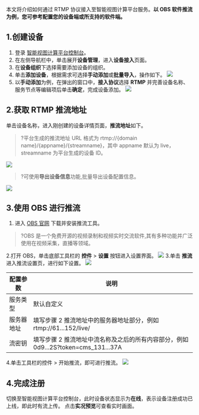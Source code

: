 
本文将介绍如何通过 RTMP 协议接入至智能视图计算平台服务。**以 OBS 软件推流为例，您可参考配置您的设备端或所支持的软件端。**


## 1.创建设备

1. 登录 [智能视图计算平台控制台](https://console.cloud.tencent.com/iss)。
2. 在左侧导航栏中，单击展开**设备管理**，进入**设备接入**页面。
3. 在**设备组织**下选择需要添加设备的组织。
4. 单击**添加设备**，根据需求可选择**手动添加**或**批量导入**，操作如下。
   ![](https://qcloudimg.tencent-cloud.cn/raw/537839e7172ee66244639cd4953bd89a.png)
5. 以**手动添加**为例，在弹出的窗口中，**接入协议**选择 **RTMP** 并完善设备名称、服务节点等编辑项后单击**确定**，完成设备添加。
   ![](https://qcloudimg.tencent-cloud.cn/raw/a97fd2f8ccbd032aeb208429e5fdfe59.png)

## 2.获取 RTMP 推流地址

单击设备名称，进入刚创建的设备详情页面，**推流地址**如下。

>?平台生成的推流地址 URL 格式为 rtmp://{domain name}/{appname}/{streamname}，其中 appname 默认为 live，streamname 为平台生成的设备 ID。

![](https://qcloudimg.tencent-cloud.cn/raw/7e42aaa6b7090ee8fa69cbff55c9c78b.png)

>?可使用**导出设备信息**功能,批量导出设备配置信息。

![](https://qcloudimg.tencent-cloud.cn/raw/0957822368d03723b50bda231ae5eb39.png)

## 3.使用 OBS 进行推流

1. 进入 [OBS 官网](https://obsproject.com/download) 下载并安装推流工具。

> ?OBS 是一个免费开源的视频录制和视频实时交流软件,其有多种功能并广泛使用在视频采集，直播等领域。

2.打开 OBS，单击底部工具栏的 **控件** > **设置** 按钮进入设置界面。
 ![](https://qcloudimg.tencent-cloud.cn/raw/827599161fb4295169de06029aaee568.png)
3.单击 **推流** 进入推流设置页，进行如下设置。
![](https://qcloudimg.tencent-cloud.cn/raw/5a384b9432ae28e14250abfd2b7f629a.png)

| 配置参数   | 说明                                                         |
| ---------- | ------------------------------------------------------------ |
| 服务类型   | 默认自定义                                                   |
| 服务器地址 | 填写步骤 2 推流地址中的服务器地址部分，例如 rtmp://61...152/live/ |
| 流密钥     | 填写步骤 2 推流地址中流名称及之后的所有内容部分，例如 0d9...2S?token=cms_131...37A |

4.单击工具栏的控件 > 开始推流，即可进行推流。
![](https://qcloudimg.tencent-cloud.cn/raw/1d132af5578bfa8f983398c96800880b.png)


## 4.完成注册

切换至智能视图计算平台控制台，此时设备状态显示为**在线**，表示设备注册成功已上线，即此时有流上传。 点击**实况预览**可查看实时画面。



